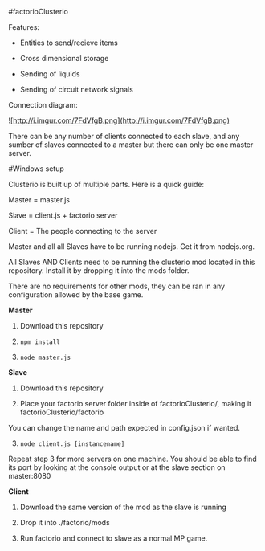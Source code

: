 #factorioClusterio

Features:

- Entities to send/recieve items

- Cross dimensional storage

- Sending of liquids

- Sending of circuit network signals

Connection diagram:

![http://i.imgur.com/7FdVfgB.png](http://i.imgur.com/7FdVfgB.png)

There can be any number of clients connected to each slave, and any sumber of slaves connected to a master but there can only be one master server.

#Windows setup

Clusterio is built up of multiple parts. Here is a quick guide:

Master = master.js

Slave = client.js + factorio server

Client = The people connecting to the server

Master and all all Slaves have to be running nodejs. Get it from nodejs.org.

All Slaves AND Clients need to be running the clusterio mod located in this repository. Install it by dropping it into the mods folder.

There are no requirements for other mods, they can be ran in any configuration allowed by the base game.

**Master**

1. Download this repository

2.     npm install

3.     node master.js

**Slave**

1. Download this repository

2. Place your factorio server folder inside of factorioClusterio/, making it factorioClusterio/factorio

You can change the name and path expected in config.json if wanted.

3.     node client.js [instancename]

Repeat step 3 for more servers on one machine. You should be able to find its port by looking at the console output or at the slave section on master:8080

**Client**

1. Download the same version of the mod as the slave is running

2. Drop it into ./factorio/mods

3. Run factorio and connect to slave as a normal MP game.
